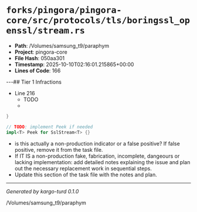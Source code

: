 # `forks/pingora/pingora-core/src/protocols/tls/boringssl_openssl/stream.rs`

- **Path**: /Volumes/samsung_t9/paraphym
- **Project**: pingora-core
- **File Hash**: 050aa301  
- **Timestamp**: 2025-10-10T02:16:01.215865+00:00  
- **Lines of Code**: 166

---## Tier 1 Infractions 


- Line 216
  - TODO
  - 

```rust
}

// TODO: implement Peek if needed
impl<T> Peek for SslStream<T> {}
```

- is this actually a non-production indicator or a false positive? If false positive, remove it from the task file.
- If IT IS a non-production fake, fabrication, incomplete, dangeours or lacking implementation: add detailed notes explaining the issue and plan out the necessary replacement work in sequential steps. 
- Update this section of the task file with the notes and plan.

---

*Generated by kargo-turd 0.1.0*

/Volumes/samsung_t9/paraphym